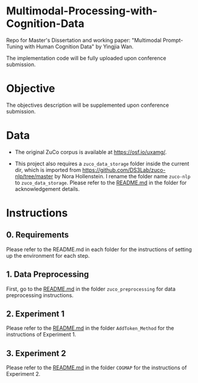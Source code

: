 # Multimodal-Processing-with-Cognition-Data
Repo for Master's Dissertation and working paper: "Multimodal Prompt-Tuning with Human Cognition Data" by Yingjia Wan.

The implementation code will be fully uploaded upon conference submission.

# Objective
The objectives description will be supplemented upon conference submission.



# Data
- The original ZuCo corpus is available at https://osf.io/uxamg/.

- This project also requires a `zuco_data_storage` folder inside the current dir, which is imported from https://github.com/DS3Lab/zuco-nlp/tree/master by Nora Hollenstein. I rename the folder name `zuco-nlp` to `zuco_data_storage`. Please refer to the [README.md](./zuco_data_storage/README.md) in the folder for acknowledgement details.


# Instructions

## 0. Requirements
Please refer to the README.md in each folder for the instructions of setting up the environment for each step.

## 1. Data Preprocessing
First, go to the [README.md](./zuco_preprocessing/README.md) in the folder `zuco_preprocessing` for data preprocessing instructions.
## 2. Experiment 1
Please refer to the [README.md]() in the folder `AddToken_Method` for the instructions of Experiment 1.
## 3. Experiment 2
Please refer to the [README.md](./CogMAP/README.md) in the folder `COGMAP` for the instructions of Experiment 2.



